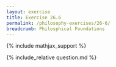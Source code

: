 ```yaml
---
layout: exercise
title: Exercise 26.6
permalink: /philosophy-exercises/26-6/
breadcrumb: Philosphical Foundations
---
```


{% include mathjax_support %}

<div><i class="arrow-up loader" data-chapter="philosophy-exercises" data-exercise="ex_6" data-rating="0"></i></div>
{% include_relative question.md %}

